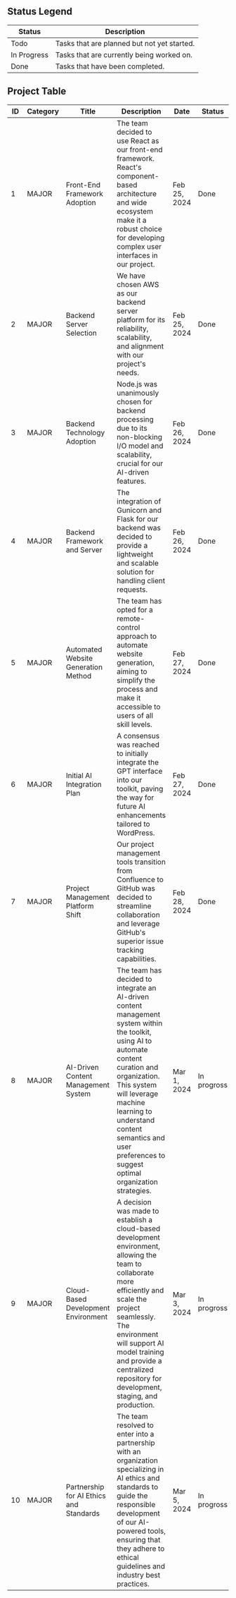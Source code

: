 ## Status Legend

| Status      | Description                                       |
|-------------|---------------------------------------------------|
| Todo        | Tasks that are planned but not yet started.       |
| In Progress | Tasks that are currently being worked on.         |
| Done        | Tasks that have been completed.                   |

## Project Table

| ID | Category | Title                                 | Description                                                                                                     | Date       | Status | Participants |
|----|----------|---------------------------------------|-----------------------------------------------------------------------------------------------------------------|------------|--------|-----------------|
| 1  | MAJOR    | Front-End Framework Adoption          | The team decided to use React as our front-end framework. React's component-based architecture and wide ecosystem make it a robust choice for developing complex user interfaces in our project. | Feb 25, 2024 | Done   |@Ziyang Song @Kunlun Zang @Casey Zhao @Zubin Zubin @Stephanie Sun |
| 2  | MAJOR    | Backend Server Selection              | We have chosen AWS as our backend server platform for its reliability, scalability, and alignment with our project's needs.                                                   | Feb 25, 2024  | Done   | @Ziyang Song @Kunlun Zang @Zubin Zubin @Austin Lee @Stephanie Sun |
| 3  | MAJOR    | Backend Technology Adoption           | Node.js was unanimously chosen for backend processing due to its non-blocking I/O model and scalability, crucial for our AI-driven features.                                | Feb 26, 2024 | Done   | @Ziyang Song  @Zubin Zubin  @Stephanie Sun |
| 4  | MAJOR    | Backend Framework and Server          | The integration of Gunicorn and Flask for our backend was decided to provide a lightweight and scalable solution for handling client requests.                                   | Feb 26, 2024 | Done   | @Ziyang Song @Kunlun Zang @Casey Zhao @Zubin Zubin @Austin Lee @Stephanie Sun |
| 5  | MAJOR    | Automated Website Generation Method   | The team has opted for a remote-control approach to automate website generation, aiming to simplify the process and make it accessible to users of all skill levels. | Feb 27, 2024 | Done   | @Ziyang Song @Kunlun Zang @Casey Zhao  @Austin Lee @Stephanie Sun |
| 6  | MAJOR    | Initial AI Integration Plan          | A consensus was reached to initially integrate the GPT interface into our toolkit, paving the way for future AI enhancements tailored to WordPress.                         | Feb 27, 2024  | Done   | @Ziyang Song @Kunlun Zang @Casey Zhao @Zubin Zubin @Austin Lee  |
| 7  | MAJOR    | Project Management Platform Shift    | Our project management tools transition from Confluence to GitHub was decided to streamline collaboration and leverage GitHub's superior issue tracking capabilities. | Feb 28, 2024  | Done   |  @Casey Zhao @Zubin Zubin @Austin Lee @Stephanie Sun |
| 8  | MAJOR    | AI-Driven Content Management System  | The team has decided to integrate an AI-driven content management system within the toolkit, using AI to automate content curation and organization. This system will leverage machine learning to understand content semantics and user preferences to suggest optimal organization strategies. | Mar 1, 2024 | In progross   | @Ziyang Song @Kunlun Zang  @Zubin Zubin @Austin Lee @Stephanie Sun |
| 9  | MAJOR    | Cloud-Based Development Environment | A decision was made to establish a cloud-based development environment, allowing the team to collaborate more efficiently and scale the project seamlessly. The environment will support AI model training and provide a centralized repository for development, staging, and production. | Mar 3, 2024 | In progross   | @Ziyang Song @Kunlun Zang  @Zubin Zubin @Austin Lee @Stephanie Sun |
| 10 | MAJOR    | Partnership for AI Ethics and Standards | The team resolved to enter into a partnership with an organization specializing in AI ethics and standards to guide the responsible development of our AI-powered tools, ensuring that they adhere to ethical guidelines and industry best practices. | Mar 5, 2024 | In progross   |  @Kunlun Zang @Casey Zhao @Zubin Zubin @Austin Lee @Stephanie Sun |
